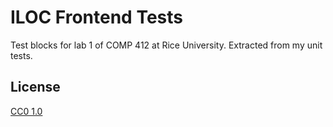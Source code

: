 # ILOC Frontend Tests

Test blocks for lab 1 of COMP 412 at Rice University. Extracted from my unit tests.

## License

[CC0 1.0](https://creativecommons.org/publicdomain/zero/1.0/legalcode)
